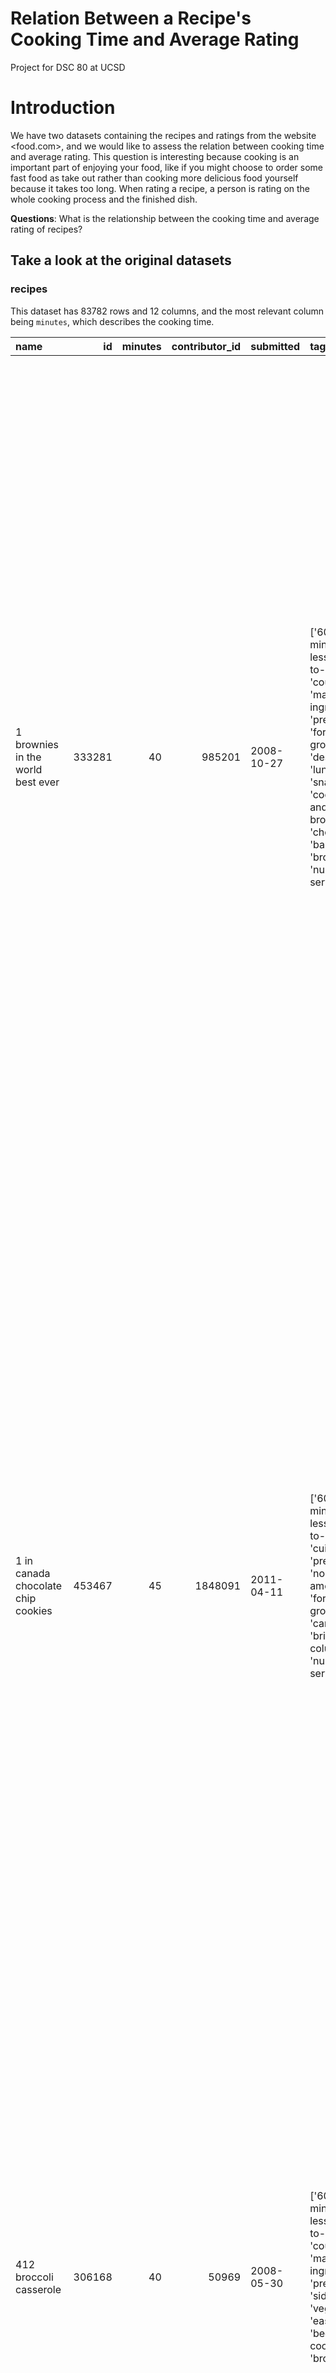 # Relation Between a Recipe's Cooking Time and Average Rating
Project for DSC 80 at UCSD

# Introduction

We have two datasets containing the recipes and ratings from the website <food.com>, and we would like to assess the relation between cooking time and average rating. This question is interesting because cooking is an important part of enjoying your food, like if you might choose to order some fast food as take out rather than cooking more delicious food yourself because it takes too long. When rating a recipe, a person is rating on the whole cooking process and the finished dish. 

**Questions**: What is the relationship between the cooking time and average rating of recipes?


## Take a look at the original datasets

### recipes

This dataset has 83782 rows and 12 columns, and the most relevant column being `minutes`, which describes the cooking time.


| name                                 |     id |   minutes |   contributor_id | submitted   | tags                                                                                                                                                                                                                                                                                               | nutrition                                     |   n_steps | steps                                                                                                                                                                                                                                                                                                                                                                                                                                                                                                                                                                                                                                                                                                                                                                                                                                                                                                                                                                                                                                                                                                                                                                                                                                                                                                                                                                               | description                                                                                                                                                                                                                                                                                                                                                                       | ingredients                                                                                                                                                                                                                             |   n_ingredients |
|:-------------------------------------|-------:|----------:|-----------------:|:------------|:---------------------------------------------------------------------------------------------------------------------------------------------------------------------------------------------------------------------------------------------------------------------------------------------------|:----------------------------------------------|----------:|:------------------------------------------------------------------------------------------------------------------------------------------------------------------------------------------------------------------------------------------------------------------------------------------------------------------------------------------------------------------------------------------------------------------------------------------------------------------------------------------------------------------------------------------------------------------------------------------------------------------------------------------------------------------------------------------------------------------------------------------------------------------------------------------------------------------------------------------------------------------------------------------------------------------------------------------------------------------------------------------------------------------------------------------------------------------------------------------------------------------------------------------------------------------------------------------------------------------------------------------------------------------------------------------------------------------------------------------------------------------------------------|:----------------------------------------------------------------------------------------------------------------------------------------------------------------------------------------------------------------------------------------------------------------------------------------------------------------------------------------------------------------------------------|:----------------------------------------------------------------------------------------------------------------------------------------------------------------------------------------------------------------------------------------|----------------:|
| 1 brownies in the world    best ever | 333281 |        40 |           985201 | 2008-10-27  | ['60-minutes-or-less', 'time-to-make', 'course', 'main-ingredient', 'preparation', 'for-large-groups', 'desserts', 'lunch', 'snacks', 'cookies-and-brownies', 'chocolate', 'bar-cookies', 'brownies', 'number-of-servings']                                                                        | [138.4, 10.0, 50.0, 3.0, 3.0, 19.0, 6.0]      |        10 | ['heat the oven to 350f and arrange the rack in the middle', 'line an 8-by-8-inch glass baking dish with aluminum foil', 'combine chocolate and butter in a medium saucepan and cook over medium-low heat , stirring frequently , until evenly melted', 'remove from heat and let cool to room temperature', 'combine eggs , sugar , cocoa powder , vanilla extract , espresso , and salt in a large bowl and briefly stir until just evenly incorporated', 'add cooled chocolate and mix until uniform in color', 'add flour and stir until just incorporated', 'transfer batter to the prepared baking dish', 'bake until a tester inserted in the center of the brownies comes out clean , about 25 to 30 minutes', 'remove from the oven and cool completely before cutting']                                                                                                                                                                                                                                                                                                                                                                                                                                                                                                                                                                                                   | these are the most; chocolatey, moist, rich, dense, fudgy, delicious brownies that you'll ever make.....sereiously! there's no doubt that these will be your fav brownies ever for you can add things to them or make them plain.....either way they're pure heaven!                                                                                                              | ['bittersweet chocolate', 'unsalted butter', 'eggs', 'granulated sugar', 'unsweetened cocoa powder', 'vanilla extract', 'brewed espresso', 'kosher salt', 'all-purpose flour']                                                          |               9 |
| 1 in canada chocolate chip cookies   | 453467 |        45 |          1848091 | 2011-04-11  | ['60-minutes-or-less', 'time-to-make', 'cuisine', 'preparation', 'north-american', 'for-large-groups', 'canadian', 'british-columbian', 'number-of-servings']                                                                                                                                      | [595.1, 46.0, 211.0, 22.0, 13.0, 51.0, 26.0]  |        12 | ['pre-heat oven the 350 degrees f', 'in a mixing bowl , sift together the flours and baking powder', 'set aside', 'in another mixing bowl , blend together the sugars , margarine , and salt until light and fluffy', 'add the eggs , water , and vanilla to the margarine / sugar mixture and mix together until well combined', 'add in the flour mixture to the wet ingredients and blend until combined', 'scrape down the sides of the bowl and add the chocolate chips', 'mix until combined', 'scrape down the sides to the bowl again', 'using an ice cream scoop , scoop evenly rounded balls of dough and place of cookie sheet about 1 - 2 inches apart to allow for spreading during baking', 'bake for 10 - 15 minutes or until golden brown on the outside and soft & chewy in the center', 'serve hot and enjoy !']                                                                                                                                                                                                                                                                                                                                                                                                                                                                                                                                                  | this is the recipe that we use at my school cafeteria for chocolate chip cookies. they must be the best chocolate chip cookies i have ever had! if you don't have margarine or don't like it, then just use butter (softened) instead.                                                                                                                                            | ['white sugar', 'brown sugar', 'salt', 'margarine', 'eggs', 'vanilla', 'water', 'all-purpose flour', 'whole wheat flour', 'baking soda', 'chocolate chips']                                                                             |              11 |
| 412 broccoli casserole               | 306168 |        40 |            50969 | 2008-05-30  | ['60-minutes-or-less', 'time-to-make', 'course', 'main-ingredient', 'preparation', 'side-dishes', 'vegetables', 'easy', 'beginner-cook', 'broccoli']                                                                                                                                               | [194.8, 20.0, 6.0, 32.0, 22.0, 36.0, 3.0]     |         6 | ['preheat oven to 350 degrees', 'spray a 2 quart baking dish with cooking spray , set aside', 'in a large bowl mix together broccoli , soup , one cup of cheese , garlic powder , pepper , salt , milk , 1 cup of french onions , and soy sauce', 'pour into baking dish , sprinkle remaining cheese over top', 'bake for 25 minutes or until cheese is lightly browned', 'sprinkle with rest of french fried onions and bake until onions are browned and cheese is bubbly , about 10 more minutes']                                                                                                                                                                                                                                                                                                                                                                                                                                                                                                                                                                                                                                                                                                                                                                                                                                                                               | since there are already 411 recipes for broccoli casserole posted to "zaar" ,i decided to call this one  #412 broccoli casserole.i don't think there are any like this one in the database. i based this one on the famous "green bean casserole" from campbell's soup. but i think mine is better since i don't like cream of mushroom soup.submitted to "zaar" on may 28th,2008 | ['frozen broccoli cuts', 'cream of chicken soup', 'sharp cheddar cheese', 'garlic powder', 'ground black pepper', 'salt', 'milk', 'soy sauce', 'french-fried onions']                                                                   |               9 |
| millionaire pound cake               | 286009 |       120 |           461724 | 2008-02-12  | ['time-to-make', 'course', 'cuisine', 'preparation', 'occasion', 'north-american', 'desserts', 'american', 'southern-united-states', 'dinner-party', 'holiday-event', 'cakes', 'dietary', 'christmas', 'thanksgiving', 'low-sodium', 'low-in-something', 'taste-mood', 'sweet', '4-hours-or-less'] | [878.3, 63.0, 326.0, 13.0, 20.0, 123.0, 39.0] |         7 | ['freheat the oven to 300 degrees', 'grease a 10-inch tube pan with butter , dust the bottom and sides with flour , and set aside', 'in a large mixing bowl , cream the butter and sugar with an electric mixer and add the eggs one at a time , beating after each addition', 'alternately add the flour and milk , stirring till the batter is smooth', 'add the two extracts and stir till well blended', 'scrape the batter into the prepared pan and bake till a cake tester or knife blade inserted in the center comes out clean , about 1 1 / 2 hours', 'cool the cake in the pan on a rack for 5 minutes , then turn it out on the rack to cool completely']                                                                                                                                                                                                                                                                                                                                                                                                                                                                                                                                                                                                                                                                                                               | why a millionaire pound cake?  because it's super rich!  this scrumptious cake is the pride of an elderly belle from jackson, mississippi.  the recipe comes from "the glory of southern cooking" by james villas.                                                                                                                                                                | ['butter', 'sugar', 'eggs', 'all-purpose flour', 'whole milk', 'pure vanilla extract', 'almond extract']                                                                                                                                |               7 |
| 2000 meatloaf                        | 475785 |        90 |          2202916 | 2012-03-06  | ['time-to-make', 'course', 'main-ingredient', 'preparation', 'main-dish', 'potatoes', 'vegetables', '4-hours-or-less', 'meatloaf', 'simply-potatoes2']                                                                                                                                             | [267.0, 30.0, 12.0, 12.0, 29.0, 48.0, 2.0]    |        17 | ['pan fry bacon , and set aside on a paper towel to absorb excess grease', 'mince yellow onion , red bell pepper , and add to your mixing bowl', 'chop garlic and set aside', 'put 1tbsp olive oil into a saut pan , along with chopped garlic , teaspoons white pepper and a pinch of kosher salt', 'bring to a medium heat to sweat your garlic', 'preheat oven to 350f', 'coarsely chop your baby spinach add to your heated pan , stir frequently for approximately 5 min to wilt', 'add your spinach to the mixing bowl', 'chop your now cooled bacon , and add it to the mixing bowl', 'add your meatloaf mix to the bowl , with one egg and mix till thoroughly combined', 'add your goat cheese , one egg , 1 / 8 tsp white pepper and 1 / 8 tsp of kosher salt and mix till thoroughly combined', 'transfer to a 9x5 meatloaf pan , and cook for 60 min or until the internal temperature is at least 160f', 'let stand for 5min', 'melt 1tbsp unsalted butter into a frying pan , and cook up to three eggs at a time', 'crack each egg into a separate dish , in order to prevent egg shells from reaching the pan , then add salt and pepper to taste', 'wait until the egg whites are firm looking , but slightly runny on top before flipping your eggs', 'after flipping , wait 10~20 seconds before removing each egg and placing it over your slices of meatloaf'] | ready, set, cook! special edition contest entry: a mediterranean flavor inspired meatloaf dish. featuring: simply potatoes - shredded hash browns, egg, bacon, spinach, red bell pepper, and goat cheese.                                                                                                                                                                         | ['meatloaf mixture', 'unsmoked bacon', 'goat cheese', 'unsalted butter', 'eggs', 'baby spinach', 'yellow onion', 'red bell pepper', 'simply potatoes shredded hash browns', 'fresh garlic', 'kosher salt', 'white pepper', 'olive oil'] |              13 |


### ratings

A second dataset contains individual ratings, there are 731927 rows and 5, the most relevant column being `review`, which is the rating given to a recipe (up to 5 stars).

|    user_id |   recipe_id | date       |   rating | review                                                                                                                                                                                                                                                                                                                                                                                                                                                                                                                                                                                                                        |
|-----------:|------------:|:-----------|---------:|:------------------------------------------------------------------------------------------------------------------------------------------------------------------------------------------------------------------------------------------------------------------------------------------------------------------------------------------------------------------------------------------------------------------------------------------------------------------------------------------------------------------------------------------------------------------------------------------------------------------------------|
|    1293707 |       40893 | 2011-12-21 |        5 | So simple, so delicious! Great for chilly fall evening. Should have doubled it ;)<br/><br/>Second time around, forgot the remaining cumin. We usually love cumin, but didn't notice the missing 1/2 teaspoon!                                                                                                                                                                                                                                                                                                                                                                                                                 |
|     126440 |       85009 | 2010-02-27 |        5 | I made the Mexican topping and took it to bunko.  Everyone loved it.                                                                                                                                                                                                                                                                                                                                                                                                                                                                                                                                                          |
|      57222 |       85009 | 2011-10-01 |        5 | Made the cheddar bacon topping, adding a sprinkling of black pepper. Yum!                                                                                                                                                                                                                                                                                                                                                                                                                                                                                                                                                     |
|     124416 |      120345 | 2011-08-06 |        0 | Just an observation, so I will not rate.  I followed this procedure with strawberries instead of raspberries.  Perhaps this is the reason it did not work well.  Sorry to report that the strawberries I did in August were moldy in October.  They were stored in my downstairs fridge, which is very cold and infrequently opened.  Delicious and fresh-tasting prior to that, though.  So, keep a sharp eye on them.  Personally I would not keep them longer than a month.  This recipe also appears as #120345 posted in July 2009, which is when I tried it.  I also own the Edna Lewis cookbook in which this appears. |
| 2000192946 |      120345 | 2015-05-10 |        2 | This recipe was OVERLY too sweet.  I would start out with 1/3 or 1/4 cup of sugar and jsut add on from there.  Just 2 cups was way too much and I had to go back to the grocery store to buy more raspberries because it made so much mix.  Overall, I would but the long narrow box or raspberries.  Its a perfect fit for the recipe plus a little extra.  I was not impressed with this recipe.  It was exceptionally over-sweet.  If you make this simple recipe, MAKE SURE TO ADD LESS SUGAR!                                                                                                                            |


## Cleaning the datasets

First, we merge the two datasets together by their `recipe_id` and call it `data`.

If we look at this specific row:

```data[data['rating']==0].loc[11, 'review']```

We see that it gives a positive review: "We tried it last weekend and it the entire family loved it!  Spicy but not too spicy.  It is the best chili I&#039;ve ever tried.  Great Crock Pot recipe and the house smelled great while cooking!  Awesome!  In the process of cooking our second batch to take to a Halloween party tonight."

Thus from the example above, we can see that some people wrote positive reviews but gave a rating of 0. We can infer that the reviewer probably did not mean to rate the recipe a zero, and it is only shown as a zero perhaps because they forgot to give a number rating, so 0 should be replaced with `np.nan` and we can assess its missingness later.

After filling in all the 0 ratings with null values, we find the average rating per recipe as Series and add it to the dataset, and drop the duplicated `recipe_id` column and rename `id` and `avg_rating` columns. Below are the resulting columns and their datatypes. 

| column name    | datatype|
|:---------------|:--------|
| name           | object  |
| minutes        | int64   |
| contributor_id | int64   |
| submitted      | object  |
| tags           | object  |
| nutrition      | object  |
| n_steps        | int64   |
| steps          | object  |
| description    | object  |
| ingredients    | object  |
| n_ingredients  | int64   |
| user_id        | int64   |
| date           | object  |
| rating         | float64 |
| review         | object  |
| avg_rating     | float64 |

Certain columns such as `tags`, `nutrition`, `steps`, and `ingredients` look like lists but are actually string objects, so we'd like to turn them into lists. For the `nutrition` column in particular, all the lists have the same length and contains value in this order: `[calories (#), total fat (PDV), sugar (PDV), sodium (PDV), protein (PDV), saturated fat (PDV), and carbohydrates (PDV)]`. We would split them into individual numerical columns. The first five rows of the resulting cleaned dataset is as follows. 

| name                                 |   recipe_id |   minutes |   contributor_id | submitted   | tags                                                                                                                                                                                                                        |   calories (#) |   total fat (PDV) |   sugar (PDV) |   sodium (PDV) |   protein (PDV) |   saturated fat (PDV) |   carbohydrates (PDV) |   n_steps | steps                                                                                                                                                                                                                                                                                                                                                                                                                                                                                                                                                                                                                                                                                                                                                                                                                                            | description                                                                                                                                                                                                                                                                                                                                                                       |   user_id | date       |   rating | review                                                                                                                                                                                                                                                                                                                                           |   avg_rating |
|:-------------------------------------|------------:|----------:|-----------------:|:------------|:----------------------------------------------------------------------------------------------------------------------------------------------------------------------------------------------------------------------------|---------------:|------------------:|--------------:|---------------:|----------------:|----------------------:|----------------------:|----------:|:-------------------------------------------------------------------------------------------------------------------------------------------------------------------------------------------------------------------------------------------------------------------------------------------------------------------------------------------------------------------------------------------------------------------------------------------------------------------------------------------------------------------------------------------------------------------------------------------------------------------------------------------------------------------------------------------------------------------------------------------------------------------------------------------------------------------------------------------------|:----------------------------------------------------------------------------------------------------------------------------------------------------------------------------------------------------------------------------------------------------------------------------------------------------------------------------------------------------------------------------------|----------:|:-----------|---------:|:-------------------------------------------------------------------------------------------------------------------------------------------------------------------------------------------------------------------------------------------------------------------------------------------------------------------------------------------------|-------------:|
| 1 brownies in the world    best ever |      333281 |        40 |           985201 | 2008-10-27  | ['60-minutes-or-less', 'time-to-make', 'course', 'main-ingredient', 'preparation', 'for-large-groups', 'desserts', 'lunch', 'snacks', 'cookies-and-brownies', 'chocolate', 'bar-cookies', 'brownies', 'number-of-servings'] |          138.4 |                10 |            50 |              3 |               3 |                    19 |                     6 |        10 | ['heat the oven to 350f and arrange the rack in the middle', 'line an 8-by-8-inch glass baking dish with aluminum foil', 'combine chocolate and butter in a medium saucepan and cook over medium-low heat ', 'stirring frequently ', 'until evenly melted', 'remove from heat and let cool to room temperature', 'combine eggs ', 'sugar ', 'cocoa powder ', 'vanilla extract ', 'espresso ', 'and salt in a large bowl and briefly stir until just evenly incorporated', 'add cooled chocolate and mix until uniform in color', 'add flour and stir until just incorporated', 'transfer batter to the prepared baking dish', 'bake until a tester inserted in the center of the brownies comes out clean ', 'about 25 to 30 minutes', 'remove from the oven and cool completely before cutting']                                                | these are the most; chocolatey, moist, rich, dense, fudgy, delicious brownies that you'll ever make.....sereiously! there's no doubt that these will be your fav brownies ever for you can add things to them or make them plain.....either way they're pure heaven!                                                                                                              |    386585 | 2008-11-19 |        4 | These were pretty good, but took forever to bake.  I would send it ended up being almost an hour!  Even then, the brownies stuck to the foil, and were on the overly moist side and not easy to cut.  They did taste quite rich, though!  Made for My 3 Chefs.                                                                                   |            4 |
| 1 in canada chocolate chip cookies   |      453467 |        45 |          1848091 | 2011-04-11  | ['60-minutes-or-less', 'time-to-make', 'cuisine', 'preparation', 'north-american', 'for-large-groups', 'canadian', 'british-columbian', 'number-of-servings']                                                               |          595.1 |                46 |           211 |             22 |              13 |                    51 |                    26 |        12 | ['pre-heat oven the 350 degrees f', 'in a mixing bowl ', 'sift together the flours and baking powder', 'set aside', 'in another mixing bowl ', 'blend together the sugars ', 'margarine ', 'and salt until light and fluffy', 'add the eggs ', 'water ', 'and vanilla to the margarine / sugar mixture and mix together until well combined', 'add in the flour mixture to the wet ingredients and blend until combined', 'scrape down the sides of the bowl and add the chocolate chips', 'mix until combined', 'scrape down the sides to the bowl again', 'using an ice cream scoop ', 'scoop evenly rounded balls of dough and place of cookie sheet about 1 - 2 inches apart to allow for spreading during baking', 'bake for 10 - 15 minutes or until golden brown on the outside and soft & chewy in the center', 'serve hot and enjoy !'] | this is the recipe that we use at my school cafeteria for chocolate chip cookies. they must be the best chocolate chip cookies i have ever had! if you don't have margarine or don't like it, then just use butter (softened) instead.                                                                                                                                            |    424680 | 2012-01-26 |        5 | Originally I was gonna cut the recipe in half (just the 2 of us here), but then we had a park-wide yard sale, & I made the whole batch & used them as enticements for potential buyers ~ what the hey, a free cookie as delicious as these are, definitely works its magic! Will be making these again, for sure! Thanks for posting the recipe! |            5 |
| 412 broccoli casserole               |      306168 |        40 |            50969 | 2008-05-30  | ['60-minutes-or-less', 'time-to-make', 'course', 'main-ingredient', 'preparation', 'side-dishes', 'vegetables', 'easy', 'beginner-cook', 'broccoli']                                                                        |          194.8 |                20 |             6 |             32 |              22 |                    36 |                     3 |         6 | ['preheat oven to 350 degrees', 'spray a 2 quart baking dish with cooking spray ', 'set aside', 'in a large bowl mix together broccoli ', 'soup ', 'one cup of cheese ', 'garlic powder ', 'pepper ', 'salt ', 'milk ', '1 cup of french onions ', 'and soy sauce', 'pour into baking dish ', 'sprinkle remaining cheese over top', 'bake for 25 minutes or until cheese is lightly browned', 'sprinkle with rest of french fried onions and bake until onions are browned and cheese is bubbly ', 'about 10 more minutes']                                                                                                                                                                                                                                                                                                                      | since there are already 411 recipes for broccoli casserole posted to "zaar" ,i decided to call this one  #412 broccoli casserole.i don't think there are any like this one in the database. i based this one on the famous "green bean casserole" from campbell's soup. but i think mine is better since i don't like cream of mushroom soup.submitted to "zaar" on may 28th,2008 |     29782 | 2008-12-31 |        5 | This was one of the best broccoli casseroles that I have ever made.  I made my own chicken soup for this recipe. I was a bit worried about the tsp of soy sauce but it gave the casserole the best flavor. YUM!                                                                                                                                  |            5 |
|                                      |             |           |                  |             |                                                                                                                                                                                                                             |                |                   |               |                |                 |                       |                       |           |                                                                                                                                                                                                                                                                                                                                                                                                                                                                                                                                                                                                                                                                                                                                                                                                                                                  |                                                                                                                                                                                                                                                                                                                                                                                   |           |            |          | The photos you took (shapeweaver) inspired me to make this recipe and it actually does look just like them when it comes out of the oven.                                                                                                                                                                                                        |              |
|                                      |             |           |                  |             |                                                                                                                                                                                                                             |                |                   |               |                |                 |                       |                       |           |                                                                                                                                                                                                                                                                                                                                                                                                                                                                                                                                                                                                                                                                                                                                                                                                                                                  |                                                                                                                                                                                                                                                                                                                                                                                   |           |            |          | Thanks so much for sharing your recipe shapeweaver. It was wonderful!  Going into my family's favorite Zaar cookbook :)                                                                                                                                                                                                                          |              |
| 412 broccoli casserole               |      306168 |        40 |            50969 | 2008-05-30  | ['60-minutes-or-less', 'time-to-make', 'course', 'main-ingredient', 'preparation', 'side-dishes', 'vegetables', 'easy', 'beginner-cook', 'broccoli']                                                                        |          194.8 |                20 |             6 |             32 |              22 |                    36 |                     3 |         6 | ['preheat oven to 350 degrees', 'spray a 2 quart baking dish with cooking spray ', 'set aside', 'in a large bowl mix together broccoli ', 'soup ', 'one cup of cheese ', 'garlic powder ', 'pepper ', 'salt ', 'milk ', '1 cup of french onions ', 'and soy sauce', 'pour into baking dish ', 'sprinkle remaining cheese over top', 'bake for 25 minutes or until cheese is lightly browned', 'sprinkle with rest of french fried onions and bake until onions are browned and cheese is bubbly ', 'about 10 more minutes']                                                                                                                                                                                                                                                                                                                      | since there are already 411 recipes for broccoli casserole posted to "zaar" ,i decided to call this one  #412 broccoli casserole.i don't think there are any like this one in the database. i based this one on the famous "green bean casserole" from campbell's soup. but i think mine is better since i don't like cream of mushroom soup.submitted to "zaar" on may 28th,2008 |   1196280 | 2009-04-13 |        5 | I made this for my son's first birthday party this weekend. Our guests INHALED it! Everyone kept saying how delicious it was. I was I could have gotten to try it.                                                                                                                                                                               |            5 |
| 412 broccoli casserole               |      306168 |        40 |            50969 | 2008-05-30  | ['60-minutes-or-less', 'time-to-make', 'course', 'main-ingredient', 'preparation', 'side-dishes', 'vegetables', 'easy', 'beginner-cook', 'broccoli']                                                                        |          194.8 |                20 |             6 |             32 |              22 |                    36 |                     3 |         6 | ['preheat oven to 350 degrees', 'spray a 2 quart baking dish with cooking spray ', 'set aside', 'in a large bowl mix together broccoli ', 'soup ', 'one cup of cheese ', 'garlic powder ', 'pepper ', 'salt ', 'milk ', '1 cup of french onions ', 'and soy sauce', 'pour into baking dish ', 'sprinkle remaining cheese over top', 'bake for 25 minutes or until cheese is lightly browned', 'sprinkle with rest of french fried onions and bake until onions are browned and cheese is bubbly ', 'about 10 more minutes']                                                                                                                                                                                                                                                                                                                      | since there are already 411 recipes for broccoli casserole posted to "zaar" ,i decided to call this one  #412 broccoli casserole.i don't think there are any like this one in the database. i based this one on the famous "green bean casserole" from campbell's soup. but i think mine is better since i don't like cream of mushroom soup.submitted to "zaar" on may 28th,2008 |    768828 | 2013-08-02 |        5 | Loved this.  Be sure to completely thaw the broccoli.  I didn&#039;t and it didn&#039;t get done in time specified.  Just cooked it a little longer though and it was perfect.  Thanks Chef.                                                                                                                                                     |            5 |

And we convert the columns to the correct, desired datatypes. 

| column name         | datatype|
|:--------------------|:--------|
| name                | object  |
| recipe_id           | int64   |
| minutes             | int64   |
| contributor_id      | int64   |
| submitted           | object  |
| tags                | object  |
| calories (#)        | float64 |
| total fat (PDV)     | float64 |
| sugar (PDV)         | float64 |
| sodium (PDV)        | float64 |
| protein (PDV)       | float64 |
| saturated fat (PDV) | float64 |
| carbohydrates (PDV) | float64 |
| n_steps             | int64   |
| steps               | object  |
| description         | object  |
| user_id             | int64   |
| date                | object  |
| rating              | float64 |
| review              | object  |
| avg_rating          | float64 |


## Univariate Analysis

Looking at the summary of the numerical columns of `data`.

|       |   recipe_id |         minutes |   contributor_id |   calories (#) |   total fat (PDV) |   sugar (PDV) |   sodium (PDV) |   protein (PDV) |   saturated fat (PDV) |   carbohydrates (PDV) |      n_steps |          user_id |        rating |    avg_rating |
|:------|------------:|----------------:|-----------------:|---------------:|------------------:|--------------:|---------------:|----------------:|----------------------:|----------------------:|-------------:|-----------------:|--------------:|--------------:|
| count |    234428   | 234428          | 234428           |     234428     |       234428      |   234428      |    234428      |     234428      |           234428      |           234428      | 234428       | 234428           | 219393        | 231652        |
| mean  |    373164   |    106.79       |      1.23926e+07 |        419.527 |           31.9198 |       63.8405 |        29.2617 |         33.1743 |               39.4983 |               13.2516 |     10.0179  |      2.21549e+08 |      4.67987  |      4.67653  |
| std   |     67801.1 |   3285.98       |      1.48492e+08 |        583.224 |           55.3921 |      210.466  |       129.556  |         47.778  |               76.0076 |               25.7498 |      6.44227 |      6.19394e+08 |      0.710471 |      0.497757 |
| min   |    275022   |      0          |   1533           |          0     |            0      |        0      |         0      |          0      |                0      |                0      |      1       |   1535           |      1        |      1        |
| 25%   |    314272   |     20          | 216625           |        170.7   |            8      |        8      |         5      |          6      |                7      |                3      |      6       | 226372           |      5        |      4.5      |
| 50%   |    363144   |     35          | 447199           |        301.1   |           20      |       22      |        15      |         18      |               22      |                8      |      9       | 496538           |      5        |      4.86275  |
| 75%   |    424518   |     60          | 777453           |        491.1   |           39      |       58      |        33      |         50      |               49      |               15      |     13       |      1.29921e+06 |      5        |      5        |
| max   |    537716   |      1.0512e+06 |      2.00229e+09 |      45609     |         3464      |    30260      |     29338      |       4356      |             6875      |             3007      |    100       |      2.00237e+09 |      5        |      5        |


Since this is a merged dataset and some recipes have multiple reviews, we group the dataframe by `recipe_id` so each piece of information doesn't get counted multiple times. Below is the summary of the grouped dataframe, and we can see how the values are different, for example the mean of `minutes`.

|       |   recipe_id |        minutes |   contributor_id |   calories (#) |   total fat (PDV) |   sugar (PDV) |   sodium (PDV) |   protein (PDV) |   saturated fat (PDV) |   carbohydrates (PDV) |     n_steps |          user_id |       rating |   avg_rating |
|:------|------------:|---------------:|-----------------:|---------------:|------------------:|--------------:|---------------:|----------------:|----------------------:|----------------------:|------------:|-----------------:|-------------:|-------------:|
| count |     83781   | 83781          |  83781           |      83781     |        83781      |    83781      |     83781      |      83781      |            83781      |            83781      | 83781       |  83781           | 81173        | 81173        |
| mean  |    381431   |   115.032      |      1.5041e+07  |        429.922 |           32.6247 |       68.6651 |        28.9414 |         33.1326 |               40.2433 |               13.7868 |    10.1055  |      1.48078e+08 |     4.62536  |     4.62536  |
| std   |     68715.5 |  3990.9        |      1.65503e+08 |        636.63  |           60.1488 |      247.24   |       144.976  |         51.0328 |               80.9127 |               28.7629 |     6.39013 |      4.36213e+08 |     0.640763 |     0.640763 |
| min   |    275022   |     0          |   1533           |          0     |            0      |        0      |         0      |          0      |                0      |                0      |     1       |   1535           |     1        |     1        |
| 25%   |    321550   |    20          | 225426           |        171.3   |            8      |        9      |         5      |          6      |                6      |                4      |     6       | 297939           |     4.5      |     4.5      |
| 50%   |    374473   |    35          | 461283           |        305.4   |           20      |       23      |        14      |         18      |               21      |                9      |     9       | 536497           |     5        |     5        |
| 75%   |    436201   |    65          | 827437           |        498.7   |           39      |       61      |        32      |         49      |               49      |               16      |    13       |      1.20278e+06 |     5        |     5        |
| max   |    537716   |     1.0512e+06 |      2.00229e+09 |      45609     |         3464      |    30260      |     29338      |       4356      |             6875      |             3007      |   100       |      2.00237e+09 |     5        |     5        |


Using the grouped dataframe, we plot a histogram to see the number of recipes by the cooking time.

<iframe src="assets/cooking_time_outlier_hist.html" width=800 height=600 frameBorder=0></iframe>

Clearly the dataset contains outliers. There are some recipes that require more than 10000 minutes, which is over 1 week. We will drop these values from the main dataset `data` and store them in a separate dataframe in case we need them later. Below is the summary of the new `data`. We can see that the mean cooking time is about 1h 15m, and 75% of the recipes in our dataset are done within 1h. 

|       |   recipe_id |     minutes |   contributor_id |   calories (#) |   total fat (PDV) |   sugar (PDV) |   sodium (PDV) |   protein (PDV) |   saturated fat (PDV) |   carbohydrates (PDV) |      n_steps |          user_id |        rating |    avg_rating |
|:------|------------:|------------:|-----------------:|---------------:|------------------:|--------------:|---------------:|----------------:|----------------------:|----------------------:|-------------:|-----------------:|--------------:|--------------:|
| count |    234206   | 234206      | 234206           |     234206     |       234206      |   234206      |    234206      |     234206      |           234206      |           234206      | 234206       | 234206           | 219196        | 231440        |
| mean  |    373177   |     74.3573 |      1.23783e+07 |        419.397 |           31.9404 |       63.8189 |        29.2057 |         33.1776 |               39.5275 |               13.2339 |     10.0149  |      2.21624e+08 |      4.67972  |      4.67639  |
| std   |     67816.2 |    225.729  |      1.48391e+08 |        583.369 |           55.4107 |      210.409  |       129.422  |         47.7914 |               76.0351 |               25.7408 |      6.44149 |      6.19485e+08 |      0.710612 |      0.497843 |
| min   |    275022   |      0      |   1533           |          0     |            0      |        0      |         0      |          0      |                0      |                0      |      1       |   1535           |      1        |      1        |
| 25%   |    314244   |     20      | 215829           |        170.7   |            8      |        8      |         5      |          6      |                7      |                3      |      6       | 226372           |      5        |      4.5      |
| 50%   |    363184   |     35      | 447487           |        300.9   |           20      |       22      |        15      |         18      |               22      |                8      |      9       | 495848           |      5        |      4.86154  |
| 75%   |    424536   |     60      | 778290           |        490.9   |           39      |       58      |        33      |         50      |               49      |               15      |     13       |      1.29974e+06 |      5        |      5        |
| max   |    537716   |   9740      |      2.00229e+09 |      45609     |         3464      |    30260      |     29338      |       4356      |             6875      |             3007      |    100       |      2.00237e+09 |      5        |      5        |

With the outliers removed, we can plot a barplot to see the count of each rating. 

<iframe src="assets/rating_count_bar.html" width=800 height=600 frameBorder=0></iframe>

Most recipes receive a rating of 5.


## Bivariate Analysis

We would like to look or some association between the average rating and cooking time of recipe. We plotted the two numerical variables against each other on a scatter plot. 

<iframe src="assets/avg_rating_cooking_time_scatter.html" width=800 height=600 frameBorder=0></iframe>

Most datapoints are in the upper left corner, where the cooking time is short and average rating is high, and there seems to be a slight negative trend. We would like to look more closely at the cluster, where cooking time is within 60 minutes, the third quartile mark of `minutes`.

<iframe src="assets/avg_rating_cooking_time_1h_scatter.html" width=800 height=600 frameBorder=0></iframe>

Now, there does not seem to be any correlation. 

To do some more interesting bivariate analysis, we can look at the nutrition columns. Since there are multiple columns that contain a recipe's nutritional value, we would use a scatter matrix and compare every pair of factors and look for correlations.

<iframe src="assets/nutritions_scatter_matrix.html" width=800 height=600 frameBorder=0></iframe>

There seem to be positive correlations between calories/total fat, calories/sugar, calories/protein, calories/saturated fat, calories/carbohydrates, carbohydrates/sugar, saturated fat/total fat, protein/total fat.


## Interesting Aggregates

We know that a recipe can receive multiple reviews, and it would be interesting to see if a user has given multiple reviews. Doing a value counts by the `user_id`, we could see that yes, there are users that have give multiple reviews. Below are the top 5 users, and the user that gave the highest number of reviews is 424680 with 4934 reviews.

|user_id |# of reviews|
|-------:|----------:|
| 424680 |      4934 |
| 383346 |      2522 |
| 169430 |      2336 |
|  37449 |      2261 |
| 128473 |      1979 |

We could make a pivot table that shows the different number ratings that a user has given. For example, the user 1535 has given 3 threes, 29 fours, and 47 fives. 

|   user_id |   1.0 |   2.0 |   3.0 |   4.0 |   5.0 |
|----------:|------:|------:|------:|------:|------:|
|      1535 |   nan |   nan |     3 |    29 |    47 |
|      1581 |   nan |   nan |   nan |   nan |     1 |
|      1634 |   nan |   nan |   nan |   nan |     2 |
|      1676 |   nan |   nan |   nan |   nan |     2 |
|      1792 |   nan |   nan |   nan |   nan |     1 |


# Assessment of Missingness

## NMAR Analysis

We want to know which columns have missing values, and how many null values exactly. 

|column name          |# of missing values|
|:--------------------|------:|
| name                |     1 |
| recipe_id           |     0 |
| minutes             |     0 |
| contributor_id      |     0 |
| submitted           |     0 |
| tags                |     0 |
| calories (#)        |     0 |
| total fat (PDV)     |     0 |
| sugar (PDV)         |     0 |
| sodium (PDV)        |     0 |
| protein (PDV)       |     0 |
| saturated fat (PDV) |     0 |
| carbohydrates (PDV) |     0 |
| n_steps             |     0 |
| steps               |     0 |
| description         |   114 |
| user_id             |     0 |
| date                |     0 |
| rating              | 15010 |
| review              |    57 |
| avg_rating          |  2766 |

Only one recipe does not have `name`, which I believe is an outlier and therefore MAR. The `description` column has some null values, meaning that some contributors did not write a description for their receipes. Perhaps these values are missing because the recipe is very simple and self-explanatory by its name, therefore needing no further description. The missing `description` are depedent on `name`, so the column is MAR. The `rating` column has many missing values, and the `avg_rating` column as well, which is calculated from `rating`. The null values in `rating` were previously 0, so I believe these values are MAR because if we look at their corresponding `review` they could be positive, and the user might have simply forgotten to give a number rating. In conclusion, I believe there is no column in my dataset that is NMAR. 

## Missingness Dependency 

We would like to analyze the missingness of avg_rating depending on rating. Since their means are very close so we will use KS statistics.

```KstestResult(statistic=0.18427714856762156, pvalue=0.0, statistic_location=5.0, statistic_sign=-1)```

At the confidence level of 5%, we reject the null hypothesis that the two distributions are the same with a p-value of 0.0, and that `avg_rating` is dependent on `rating`.

Next we would like to analyzing the missingness of rating depending on cooking time. Both are numerical columns so we will do a permutation test and use the difference in group means as our test statistics. 

<iframe src="assets/mean_diff_hist.html" width=800 height=600 frameBorder=0></iframe>

The probability that the means of ratings and cooking time (minutes) are more extreme than the observed statistic (represented by the red line) is 0.0, so we would reject the null hypothesis that the two columns `rating` and `minutes` are dependent on each other. 


# Hypothesis Testing

**Questions**: What is the relationship between the cooking time and average rating of recipes?

**Null Hypothesis**: There is no relationship between cooking time and average rating of recipes.

**Alternative Hypothesis**: The average rating of recipes is dependent on the cooking time. 

We will perform a permutation test that shuffles the `avg_rating` column. 

<iframe src="assets/hypo_test_mean_diff_hist.html" width=800 height=600 frameBorder=0></iframe>

The probability that the means of ratings and cooking time (minutes) are more extreme than the observed statistic (represented by the red line) is 0.0, so we would reject the null hypothesis that there are no relationships between the `avg_rating` and `minutes` columns.

